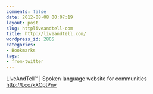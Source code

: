 ```yaml
---
comments: false
date: 2012-08-08 00:07:19
layout: post
slug: httpliveandtell-com
title: http://liveandtell.com/
wordpress_id: 2805
categories:
- Bookmarks
tags:
- from-twitter
---
```


LiveAndTell™ | Spoken language website for communities http://t.co/kXCptPnv
